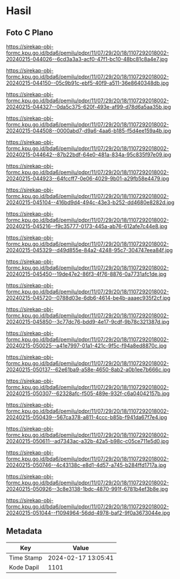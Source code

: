 # Hasil

## Foto C Plano

https://sirekap-obj-formc.kpu.go.id/bda6/pemilu/pdpr/11/07/29/20/18/1107292018002-20240215-044026--6cd3a3a3-acf0-47f1-bc10-48bc81c8a4e7.jpg

https://sirekap-obj-formc.kpu.go.id/bda6/pemilu/pdpr/11/07/29/20/18/1107292018002-20240215-044150--05c9b91c-ebf5-40f9-a511-36e8640348db.jpg

https://sirekap-obj-formc.kpu.go.id/bda6/pemilu/pdpr/11/07/29/20/18/1107292018002-20240215-044327--0da5c375-620f-493e-af99-d78d6a5aa35b.jpg

https://sirekap-obj-formc.kpu.go.id/bda6/pemilu/pdpr/11/07/29/20/18/1107292018002-20240215-044508--0000abd7-d9a6-4aa6-b185-f5d4ee159a4b.jpg

https://sirekap-obj-formc.kpu.go.id/bda6/pemilu/pdpr/11/07/29/20/18/1107292018002-20240215-044642--87b22bdf-64e0-481a-834a-95c835f97e09.jpg

https://sirekap-obj-formc.kpu.go.id/bda6/pemilu/pdpr/11/07/29/20/18/1107292018002-20240215-044923--64fccff7-0e06-4029-9b01-a29fb58e4479.jpg

https://sirekap-obj-formc.kpu.go.id/bda6/pemilu/pdpr/11/07/29/20/18/1107292018002-20240215-045104--416bd9d4-494c-43e3-b252-dd4680e8282d.jpg

https://sirekap-obj-formc.kpu.go.id/bda6/pemilu/pdpr/11/07/29/20/18/1107292018002-20240215-045216--f9c35777-0173-445a-ab76-612afe7c44e8.jpg

https://sirekap-obj-formc.kpu.go.id/bda6/pemilu/pdpr/11/07/29/20/18/1107292018002-20240215-045329--d49d855e-84a2-4248-95c7-304747eea84f.jpg

https://sirekap-obj-formc.kpu.go.id/bda6/pemilu/pdpr/11/07/29/20/18/1107292018002-20240215-045450--19de47e2-86f3-4f76-8876-0a7731afc1de.jpg

https://sirekap-obj-formc.kpu.go.id/bda6/pemilu/pdpr/11/07/29/20/18/1107292018002-20240215-045720--0788d03e-6db6-4614-be4b-aaaec935f2cf.jpg

https://sirekap-obj-formc.kpu.go.id/bda6/pemilu/pdpr/11/07/29/20/18/1107292018002-20240215-045850--3c77dc76-bdd9-4e17-9cdf-9b78c321387d.jpg

https://sirekap-obj-formc.kpu.go.id/bda6/pemilu/pdpr/11/07/29/20/18/1107292018002-20240215-050025--a41e7997-01a1-421c-9f5c-f94a8ed8870c.jpg

https://sirekap-obj-formc.kpu.go.id/bda6/pemilu/pdpr/11/07/29/20/18/1107292018002-20240215-050137--62e61ba9-a58e-4650-8ab2-a0b1ee7b666c.jpg

https://sirekap-obj-formc.kpu.go.id/bda6/pemilu/pdpr/11/07/29/20/18/1107292018002-20240215-050307--62328afc-f505-489e-932f-c6a04042157b.jpg

https://sirekap-obj-formc.kpu.go.id/bda6/pemilu/pdpr/11/07/29/20/18/1107292018002-20240215-050439--567ca378-a811-4ccc-b85b-f941da67f7e4.jpg

https://sirekap-obj-formc.kpu.go.id/bda6/pemilu/pdpr/11/07/29/20/18/1107292018002-20240215-050611--ad7343ac-a32b-42a5-b98c-c05ce711e5d0.jpg

https://sirekap-obj-formc.kpu.go.id/bda6/pemilu/pdpr/11/07/29/20/18/1107292018002-20240215-050746--4c43138c-e8d1-4d57-a745-b284ffd1717a.jpg

https://sirekap-obj-formc.kpu.go.id/bda6/pemilu/pdpr/11/07/29/20/18/1107292018002-20240215-050926--3c8e3138-1bdc-4870-991f-6781b4ef3b8e.jpg

https://sirekap-obj-formc.kpu.go.id/bda6/pemilu/pdpr/11/07/29/20/18/1107292018002-20240215-051044--f1094964-56dd-4978-baf2-9f0a3673044e.jpg


## Metadata

| Key        | Value               |
| ---------- | ------------------- |
| Time Stamp | 2024-02-17 13:05:41 |
| Kode Dapil | 1101                |



